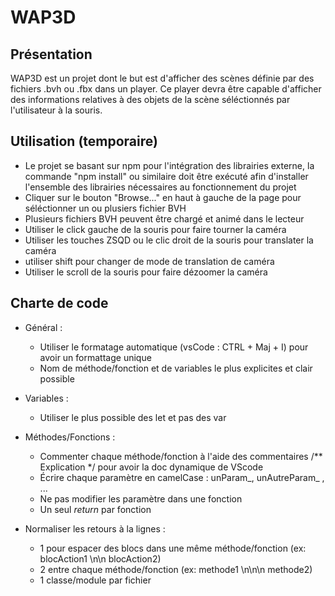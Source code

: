 # WAP3D

## Présentation
WAP3D est un projet dont le but est d'afficher des scènes définie par des fichiers .bvh ou .fbx dans un player. Ce player devra être capable d'afficher des informations relatives à des objets de la scène séléctionnés par l'utilisateur à la souris. 

## Utilisation (temporaire)
- Le projet se basant sur npm pour l'intégration des librairies externe, la commande "npm install" ou similaire doit être exécuté afin d'installer l'ensemble des librairies nécessaires au fonctionnement du projet
- Cliquer sur le bouton "Browse..." en haut à gauche de la page pour séléctionner un ou plusiers fichier BVH
- Plusieurs fichiers BVH peuvent être chargé et animé dans le lecteur
- Utiliser le click gauche de la souris pour faire tourner la caméra
- Utiliser les touches ZSQD ou le clic droit de la souris pour translater la caméra
- utiliser shift pour changer de mode de translation de caméra
- Utiliser le scroll de la souris pour faire dézoomer la caméra

## Charte de code

- Général :
    - Utiliser le formatage automatique (vsCode : CTRL + Maj + I) pour avoir un formattage unique
    - Nom de méthode/fonction et de variables le plus explicites et clair possible

- Variables :
    - Utiliser le plus possible des let et pas des var
    
- Méthodes/Fonctions :
    - Commenter chaque méthode/fonction à l'aide des commentaires /** Explication \*/ pour avoir la doc dynamique de VScode
    - Écrire chaque paramètre en camelCase : unParam_, unAutreParam_ , ...
    - Ne pas modifier les paramètre dans une fonction
    - Un seul *return* par fonction
    
- Normaliser les retours à la lignes : 
    - 1 pour espacer des blocs dans une même méthode/fonction (ex: blocAction1 \n\n blocAction2)
    - 2 entre chaque méthode/fonction (ex: methode1 \n\n\n methode2)
    - 1 classe/module par fichier
